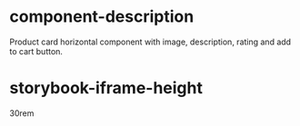 # component-description
Product card horizontal component with image, description, rating and add to cart button.

# storybook-iframe-height
30rem